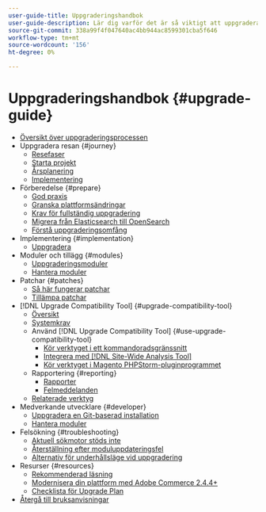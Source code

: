 ```yaml
---
user-guide-title: Uppgraderingshandbok
user-guide-description: Lär dig varför det är så viktigt att uppgradera din Adobe Commerce- eller Magento Open Source-app och hur du kan planera och genomföra en uppgradering.
source-git-commit: 338a99f4f047640ac4bb944ac8599301cba5f646
workflow-type: tm+mt
source-wordcount: '156'
ht-degree: 0%

---
```



# Uppgraderingshandbok {#upgrade-guide}

- [Översikt över uppgraderingsprocessen](overview.md)
- Uppgradera resan {#journey}
   - [Resefaser](journey/phases.md)
   - [Starta projekt](journey/project-launch.md)
   - [Årsplanering](journey/annual-planning.md)
   - [Implementering](journey/implementation.md)
- Förberedelse {#prepare}
   - [God praxis](prepare/best-practices.md)
   - [Granska plattformsändringar](prepare/platform-changes.md)
   - [Krav för fullständig uppgradering](prepare/prerequisites.md)
   - [Migrera från Elasticsearch till OpenSearch](prepare/opensearch-migration.md)
   - [Förstå uppgraderingsomfång](prepare/scope.md)
- Implementering {#implementation}
   - [Uppgradera](implementation/perform-upgrade.md)
- Moduler och tillägg {#modules}
   - [Uppgraderingsmoduler](modules/upgrade.md)
   - [Hantera moduler](modules/manage.md)
- Patchar {#patches}
   - [Så här fungerar patchar](patches/overview.md)
   - [Tillämpa patchar](patches/apply.md)
- [!DNL Upgrade Compatibility Tool] {#upgrade-compatibility-tool}
   - [Översikt](upgrade-compatibility-tool/overview.md)
   - [Systemkrav](upgrade-compatibility-tool/prerequisites.md)
   - Använd [!DNL Upgrade Compatibility Tool] {#use-upgrade-compatibility-tool}
      - [Kör verktyget i ett kommandoradsgränssnitt](upgrade-compatibility-tool/run.md)
      - [Integrera med [!DNL Site-Wide Analysis Tool]](upgrade-compatibility-tool/integrate-analysis-tool.md)
      - [Kör verktyget i Magento PHPStorm-pluginprogrammet](upgrade-compatibility-tool/run-configuration-phpstorm-plugin.md)
   - Rapportering {#reporting}
      - [Rapporter](upgrade-compatibility-tool/reports.md)
      - [Felmeddelanden](upgrade-compatibility-tool/error-messages.md)
   - [Relaterade verktyg](upgrade-compatibility-tool/related-tools.md)
- Medverkande utvecklare {#developer}
   - [Uppgradera en Git-baserad installation](developer/git-installs.md)
   - [Hantera moduler](developer/manage-modules.md)
- Felsökning {#troubleshooting}
   - [Aktuell sökmotor stöds inte](troubleshooting/search-engine-not-supported.md)
   - [Återställning efter moduluppdateringsfel](troubleshooting/roll-back-after-update-failure.md)
   - [Alternativ för underhållsläge vid uppgradering](troubleshooting/maintenance-mode-options.md)
- Resurser {#resources}
   - [Rekommenderad läsning](resources/recommended-reading.md)
   - [Modernisera din plattform med Adobe Commerce 2.4.4+](resources/recommended-upgrade-paths-2022.md)
   - [Checklista för Upgrade Plan](https://support.magento.com/hc/en-us/articles/360057968951)
- [Återgå till bruksanvisningar](https://experienceleague.adobe.com/docs/commerce-operations/operational-guides/home.html)
